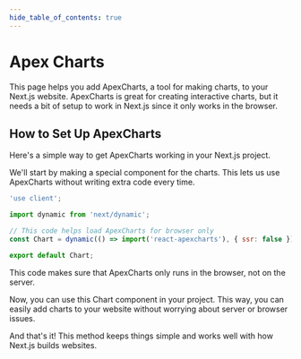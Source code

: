 ```yaml
---
hide_table_of_contents: true
---
```


# Apex Charts

This page helps you add ApexCharts, a tool for making charts, to your Next.js website. ApexCharts is great for creating interactive charts, but it needs a bit of setup to work in Next.js since it only works in the browser.

## How to Set Up ApexCharts

Here's a simple way to get ApexCharts working in your Next.js project.

We'll start by making a special component for the charts. This lets us use ApexCharts without writing extra code every time.

```jsx
'use client';

import dynamic from 'next/dynamic';

// This code helps load ApexCharts for browser only
const Chart = dynamic(() => import('react-apexcharts'), { ssr: false });

export default Chart;
```

This code makes sure that ApexCharts only runs in the browser, not on the server.

Now, you can use this Chart component in your project. This way, you can easily add charts to your website without worrying about server or browser issues.

And that's it! This method keeps things simple and works well with how Next.js builds websites.
